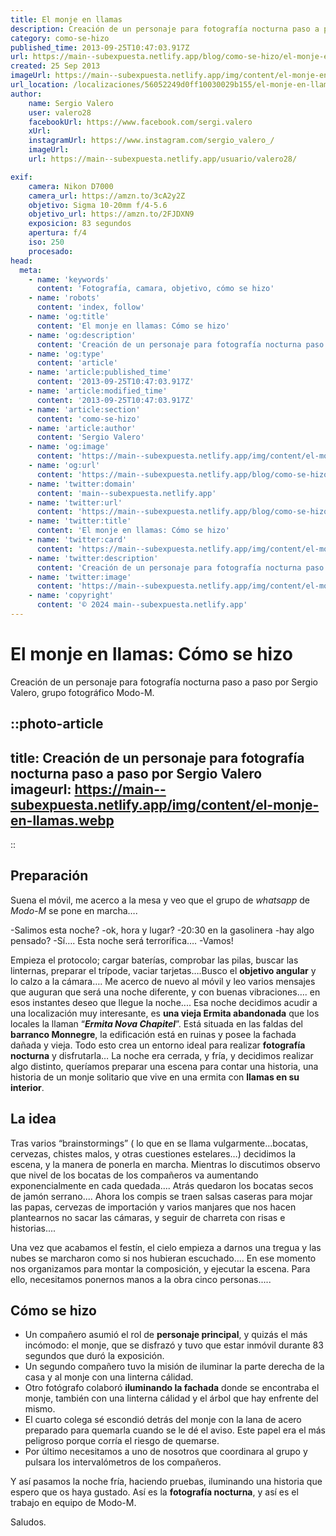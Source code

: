 ```yaml
---
title: El monje en llamas
description: Creación de un personaje para fotografía nocturna paso a paso por Sergio Valero, grupo fotográfico Modo-M.
category: como-se-hizo
published_time: 2013-09-25T10:47:03.917Z
url: https://main--subexpuesta.netlify.app/blog/como-se-hizo/el-monje-en-llamas-por-modo-m
created: 25 Sep 2013
imageUrl: https://main--subexpuesta.netlify.app/img/content/el-monje-en-llamas.webp
url_location: /localizaciones/56052249d0ff10030029b155/el-monje-en-llamas
author:
    name: Sergio Valero
    user: valero28
    facebookUrl: https://www.facebook.com/sergi.valero
    xUrl:
    instagramUrl: https://www.instagram.com/sergio_valero_/
    imageUrl:
    url: https://main--subexpuesta.netlify.app/usuario/valero28/

exif:
    camera: Nikon D7000
    camera_url: https://amzn.to/3cA2y2Z
    objetivo: Sigma 10-20mm f/4-5.6
    objetivo_url: https://amzn.to/2FJDXN9
    exposicion: 83 segundos
    apertura: f/4
    iso: 250
    procesado:
head:
  meta:
    - name: 'keywords'
      content: 'Fotografía, camara, objetivo, cómo se hizo'
    - name: 'robots'
      content: 'index, follow'
    - name: 'og:title'
      content: 'El monje en llamas: Cómo se hizo'
    - name: 'og:description'
      content: 'Creación de un personaje para fotografía nocturna paso a paso por Sergio Valero, grupo fotográfico Modo-M'
    - name: 'og:type'
      content: 'article'
    - name: 'article:published_time'
      content: '2013-09-25T10:47:03.917Z'
    - name: 'article:modified_time'
      content: '2013-09-25T10:47:03.917Z'
    - name: 'article:section'
      content: 'como-se-hizo'
    - name: 'article:author'
      content: 'Sergio Valero'
    - name: 'og:image'
      content: 'https://main--subexpuesta.netlify.app/img/content/el-monje-en-llamas.webp'
    - name: 'og:url'
      content: 'https://main--subexpuesta.netlify.app/blog/como-se-hizo/el-monje-en-llamas-por-modo-m'
    - name: 'twitter:domain'
      content: 'main--subexpuesta.netlify.app'
    - name: 'twitter:url'
      content: 'https://main--subexpuesta.netlify.app/blog/como-se-hizo/el-monje-en-llamas-por-modo-m'
    - name: 'twitter:title'
      content: 'El monje en llamas: Cómo se hizo'
    - name: 'twitter:card'
      content: 'https://main--subexpuesta.netlify.app/img/content/el-monje-en-llamas.webp'
    - name: 'twitter:description'
      content: 'Creación de un personaje para fotografía nocturna paso a paso por Sergio Valero, grupo fotográfico Modo-M'
    - name: 'twitter:image'
      content: 'https://main--subexpuesta.netlify.app/img/content/el-monje-en-llamas.webp'
    - name: 'copyright'
      content: '© 2024 main--subexpuesta.netlify.app'
---
```

# El monje en llamas: Cómo se hizo
Creación de un personaje para fotografía nocturna paso a paso por Sergio Valero, grupo fotográfico Modo-M.

::photo-article
---
title: Creación de un personaje para fotografía nocturna paso a paso por Sergio Valero
imageurl: https://main--subexpuesta.netlify.app/img/content/el-monje-en-llamas.webp
---
::

## Preparación
Suena el móvil, me acerco a la mesa y veo que el grupo de *whatsapp* de *Modo-M* se pone en marcha….

-Salimos esta noche? -ok, hora y lugar? -20:30 en la gasolinera -hay algo pensado? -Sí…. Esta noche será terrorífica…. -Vamos!

Empieza el protocolo; cargar baterías, comprobar las pilas, buscar las linternas, preparar el trípode, vaciar tarjetas….Busco el **objetivo angular** y lo calzo a la cámara…. Me acerco de nuevo al móvil y leo varios mensajes que auguran que será una noche diferente, y con buenas vibraciones…. en esos instantes deseo que llegue la noche.... Esa noche decidimos acudir a una localización muy interesante, es **una vieja Ermita abandonada** que los locales la llaman “***Ermita Nova Chapitel***”. Está situada en las faldas del **barranco Monnegre**, la edificación está en ruinas y posee la fachada dañada y vieja. Todo esto crea un entorno ideal para realizar **fotografía nocturna** y disfrutarla… La noche era cerrada, y fría, y decidimos realizar algo distinto, queríamos preparar una escena para contar una historia, una historia de un monje solitario que vive en una ermita con **llamas en su interior**.

## La idea
Tras varios “brainstormings” ( lo que en se llama vulgarmente...bocatas, cervezas, chistes malos, y otras cuestiones estelares…) decidimos la escena, y la manera de ponerla en marcha. Mientras lo discutimos observo que nivel de los bocatas de los compañeros va aumentando exponencialmente en cada quedada.... Atrás quedaron los bocatas secos de jamón serrano.... Ahora los compis se traen salsas caseras para mojar las papas, cervezas de importación y varios manjares que nos hacen plantearnos no sacar las cámaras, y seguir de charreta con risas e historias.... 

Una vez que acabamos el festín, el cielo empieza a darnos una tregua y las nubes se marcharon como si nos hubieran escuchado.... En ese momento nos organizamos para montar la composición, y ejecutar la escena. Para ello, necesitamos ponernos manos a la obra cinco personas.....

## Cómo se hizo
 - Un compañero asumió el rol de **personaje principal**, y quizás el más incómodo: el monje, que se disfrazó y tuvo que estar inmóvil durante 83 segundos que duró la exposición.    
 - Un segundo compañero tuvo la   misión de iluminar la parte derecha de la casa y al monje con una linterna cálidad.
 - Otro fotógrafo colaboró **iluminando la fachada** donde se encontraba el monje, también con una linterna cálidad y el árbol que hay enfrente del mismo.
 - El cuarto colega sé escondió detrás del monje con la lana de acero preparado para quemarla cuando se le dé el aviso. Este papel era el más peligroso porque corría el riesgo de quemarse. 
 - Por último necesitamos a uno de nosotros que coordinara al grupo y pulsara los intervalómetros de los compañeros.

Y así pasamos la noche fría, haciendo pruebas, iluminando una historia que espero que os haya gustado. Así es la **fotografía nocturna**, y así es el trabajo en equipo de Modo-M.

Saludos.